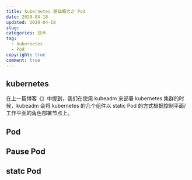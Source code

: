 ```yaml
---
title: kubernetes 基础概念之 Pod
date: 2020-04-18
updated: 2020-04-18
slug:
categories: 技术
tag:
  - kubernetes
  - Pod
copyright: true
comment: true
---
```


## kubernetes

在上一篇博客《》中提到，我们在使用 kubeadm 来部署 kubernetes 集群的时候，kubeadm 会将 kubernetes 的几个组件以 static Pod 的方式根据控制平面/工作平面的角色部署节点上。

## Pod



## Pause Pod



## statc Pod



## 




